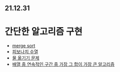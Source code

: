 ## 21.12.31

# 간단한 알고리즘 구현

- [merge sort](https://conbrio-sw.tistory.com/3)
- [피보나치 수열](https://conbrio-sw.tistory.com/5)
- [물 옮기기 문제](https://conbrio-sw.tistory.com/4)
- [배열 중 연속적인 구간 중 가장 그 합이 가장 큰 알고리즘](https://conbrio-sw.tistory.com/6)
